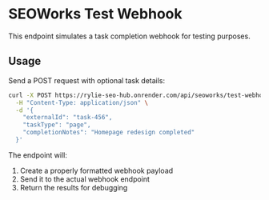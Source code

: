 # SEOWorks Test Webhook

This endpoint simulates a task completion webhook for testing purposes.

## Usage
Send a POST request with optional task details:

```bash
curl -X POST https://rylie-seo-hub.onrender.com/api/seoworks/test-webhook \
  -H "Content-Type: application/json" \
  -d '{
    "externalId": "task-456",
    "taskType": "page",
    "completionNotes": "Homepage redesign completed"
  }'
```

The endpoint will:
1. Create a properly formatted webhook payload
2. Send it to the actual webhook endpoint
3. Return the results for debugging